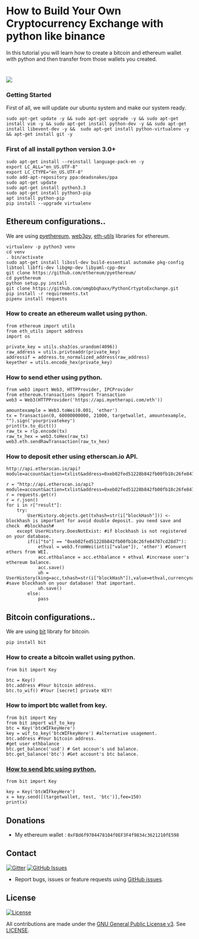 # How to Build Your Own Cryptocurrency Exchange with python like binance

In this tutorial you will learn how to create a bitcoin and ethereum wallet with python and then transfer from those wallets you created.


# <img src="https://github.com/omgbbqhaxx/PythonCrtyptoExchange/blob/master/images/UdemyBanner2.png">

### Getting Started

First of all, we will update our ubuntu system and make our system ready.

```shell
sudo apt-get update -y && sudo apt-get upgrade -y && sudo apt-get install vim -y && sudo apt-get install python-dev -y && sudo apt-get install libevent-dev -y &&  sudo apt-get install python-virtualenv -y && apt-get install git -y
```



### First of all install python version 3.0+

```shell
sudo apt-get install --reinstall language-pack-en -y
export LC_ALL="en_US.UTF-8"
export LC_CTYPE="en_US.UTF-8"
sudo add-apt-repository ppa:deadsnakes/ppa
sudo apt-get update
sudo apt-get install python3.3
sudo apt-get install python3-pip
apt install python-pip
pip install --upgrade virtualenv
```

## Ethereum configurations..

We are using [pyethereum](https://github.com/ethereum/pyethereum), [web3py](http://web3py.readthedocs.io/en/stable/),
 [eth-utils](https://github.com/ethereum/eth-utils) libraries for ethereum.

```shell
virtualenv -p python3 venv
cd venv
. bin/activate
sudo apt-get install libssl-dev build-essential automake pkg-config libtool libffi-dev libgmp-dev libyaml-cpp-dev
git clone https://github.com/ethereum/pyethereum/
cd pyethereum
python setup.py install
git clone https://github.com/omgbbqhaxx/PythonCrtyptoExchange.git
pip install -r requirements.txt
pipenv install requests
```



### How to create an ethereum wallet using python.


```shell
from ethereum import utils
from eth_utils import address
import os

private_key = utils.sha3(os.urandom(4096))
raw_address = utils.privtoaddr(private_key)
addressif = address.to_normalized_address(raw_address)
keyether = utils.encode_hex(private_key)
```


### How to send ether using python.
```shell
from web3 import Web3, HTTPProvider, IPCProvider
from ethereum.transactions import Transaction
web3 = Web3(HTTPProvider('https://api.myetherapi.com/eth'))

amountexample = Web3.toWei(0.001, 'ether')
tx = Transaction(0, 60000000000, 21000, targetwallet, amountexample, "").sign('yourprivatekey')
print(tx.to_dict())
raw_tx = rlp.encode(tx)
raw_tx_hex = web3.toHex(raw_tx)
web3.eth.sendRawTransaction(raw_tx_hex)
```




### How to deposit ether using etherscan.io API.
```shell
http://api.etherscan.io/api?module=account&action=txlist&address=0xeb02fed51228b842fb00fb18c26fe84707cd28d7&startblock=0&endblock=99999999&sort=asc&apikey=GKQMITFG5YPAG1MA2B4P6KAXGVKMQHVVWV
```

```shell
r = "http://api.etherscan.io/api?module=account&action=txlist&address=0xeb02fed51228b842fb00fb18c26fe84707cd28d7&startblock=0&endblock=99999999&sort=asc&apikey=GKQMITFG5YPAG1MA2B4P6KAXGVKMQHVVWV"
r = requests.get(r)
r = r.json()
for i in r["result"]:
    try:
        UserHistory.objects.get(txhash=str(i["blockHash"])) <-  blockhash is important for avoid double deposit. you need save and check  #blockhash#
    except UserHistory.DoesNotExist: #if blockhash is not registered on your database.
        if(i["to"] == "0xeb02fed51228b842fb00fb18c26fe84707cd28d7"):
            ethval = web3.fromWei(int(i["value"]), 'ether') #Convert ethers from WEİ.
            acc.ethbalance = acc.ethbalance + ethval #increase user's ethereum balance.
            acc.save()
            uh = UserHistory(king=acc,txhash=str(i["blockHash"]),value=ethval,currencyname="ethereum") #save blockhash on your database! that important.
            uh.save()
        else:
            pass
```





## Bitcoin configurations..
We are using [bit](https://github.com/ofek/bit) libraty for bitcoin.

```shell
pip install bit
```

### How to create a bitcoin wallet using python.

```shell
from bit import Key

btc = Key()
btc.address #Your bitcoin address.
btc.to_wif() #Your [secret] private KEY!
```


### How to import btc wallet from key.

```shell
from bit import Key
from bit import wif_to_key
btc = Key('btcWİFkeyHere')
key = wif_to_key('btcWİFkeyHere') #alternative usagement.
btc.address #Your bitcoin address.
#get user ethbalance
btc.get_balance('usd') # Get accoun's usd balance.
btc.get_balance('btc') #Get account's btc balance.
```


### [How to send btc using python.](https://github.com/ofek/bit)

```shell
from bit import Key

key = Key('btcWİFkeyHere')
x = key.send([(targetwallet, test, 'btc')],fee=150)
print(x)
```





## Donations
  * My ethereum wallet : `0xFBd6f9704478104f0EF3F4f9834c3621210fE598`


  ## Contact

  [![Gitter](https://img.shields.io/gitter/room/nwjs/nw.js.svg)](https://gitter.im/cloudbank-github/)
  [![GitHub Issues](https://img.shields.io/badge/open%20issues-0-yellow.svg)](https://github.com/omgbbqhaxx/CloudBank/issues)

  - Report bugs, issues or feature requests using [GitHub issues](issues/new).



## License

[![License](https://img.shields.io/github/license/ethereum/cpp-ethereum.svg)](LICENSE)

All contributions are made under the [GNU General Public License v3](https://www.gnu.org/licenses/gpl-3.0.en.html). See [LICENSE](LICENSE).
